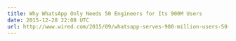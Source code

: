 ```yaml
---
title: Why WhatsApp Only Needs 50 Engineers for Its 900M Users
date: 2015-12-28 22:08 UTC
url: http://www.wired.com/2015/09/whatsapp-serves-900-million-users-50-engineers/?mbid=social_twitter
---
```


